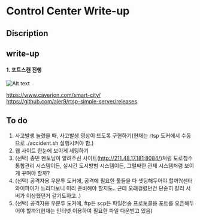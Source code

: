 Control Center Write-up
=============
Discription
-------------


write-up
-------------

#### 1. 포트스캔 진행
![Alt text](/path/to/img.jpg)

https://www.caverion.com/smart-city/  
https://github.com/aler9/rtsp-simple-server/releases  


To do
-------------
1. 사고발생 눌렀을 때, 사고발생 영상이 뜨도록 구현하기(현재는 rtsp 도커에서 수동으로 ./accident.sh 실행시켜야 함.)
2. 웹 사이트 한눈에 보이게 세팅하기
3. (선택) 종민 멘토님이 알려주신 사이트(http://211.48.17.181:8084/)처럼 도로침수 통합관리 시스템이든, 실시간 도시방범 시스템이든, 그럴싸한 관제 시스템처럼 보이게 꾸며야 할까?
4. (선택) 공격자용 우분투 도커에, 공격에 필요한 툴들을 다 셋팅해두어야 할까?(센터 와이파이가 느리다보니 미리 준비해야 할지도.. 근데 오래걸렸던건 단순히 칼리 서버가 이상했던거 같기도하고..)
5. (선택) 공격자용 우분투 도커에, ftp든 scp든 파일전송 프로토콜용 포트를 오픈해두어야 할까?(현재는 인터넷 이용하여 필요한 파일 다운받고 있음)


